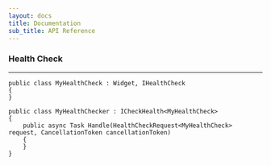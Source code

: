 ```yaml
---
layout: docs
title: Documentation
sub_title: API Reference
---
```


### Health Check
----------------

```
public class MyHealthCheck : Widget, IHealthCheck
{
}
```

```
public class MyHealthChecker : ICheckHealth<MyHealthCheck>
{
    public async Task Handle(HealthCheckRequest<MyHealthCheck> request, CancellationToken cancellationToken)
    {
    }
}
```